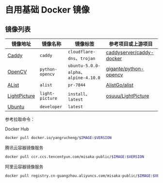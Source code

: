 # 自用基础 Docker 镜像

## 镜像列表

| 镜像地址                                                                           | 镜像名称        | 镜像标签                              | 参考项目或上游项目                                                      |
| ---------------------------------------------------------------------------------- | --------------- | ------------------------------------- | ----------------------------------------------------------------------- |
| [Caddy](https://hub.docker.com/repository/docker/yangrucheng/caddy)                | `caddy`         | `cloudflare-dns`、`trojan`            | [caddyserver/caddy-docker](https://github.com/caddyserver/caddy-docker) |
| [OpenCV](https://hub.docker.com/repository/docker/yangrucheng/python-opencv)       | `python-opencv` | `ubuntu-5.0.0-alpha`、`alpine-4.10.0` | [gigante/python-opencv](https://github.com/gigante/python-opencv)       |
| [AList](https://hub.docker.com/repository/docker/yangrucheng/alist)                | `alist`         | `pr-7844`                             | [AlistGo/alist](https://github.com/AlistGo/alist)                       |
| [LightPicture](https://hub.docker.com/repository/docker/yangrucheng/light-picture) | `light-picture` | `install`、`latest`                   | [osuuu/LightPicture](https://github.com/osuuu/LightPicture)             |
| [Ubuntu](#)                                                                        | `developer`     | `latest`                              |                                                                         |

参考拉取命令：

Docker Hub
```bash
docker pull docker.io/yangrucheng/$IMAGE:$VERSION
```

腾讯云容器镜像服务
```bash
docker pull ccr.ccs.tencentyun.com/misaka-public/$IMAGE:$VERSION
```

阿里云容器镜像服务
```bash
docker pull registry.cn-guangzhou.aliyuncs.com/misaka-public/$IMAGE:$VERSION
```